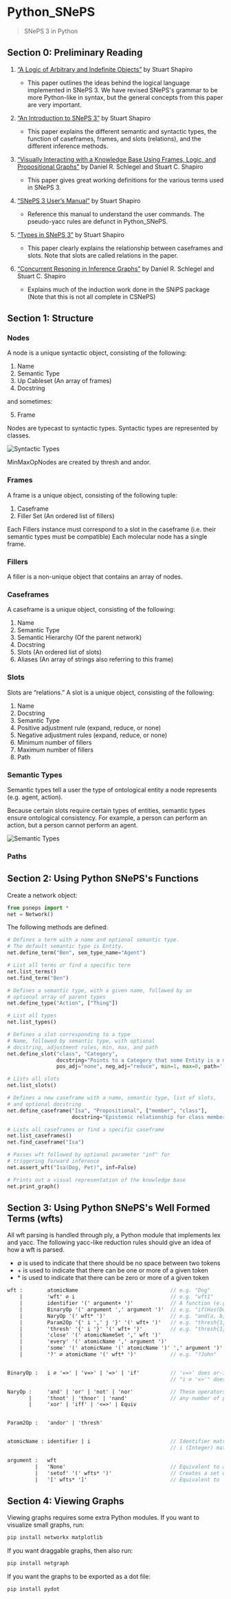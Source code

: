 # Python_SNePS
> SNePS 3 in Python

## Section 0: Preliminary Reading

1. [&ldquo;A Logic of Arbitrary and Indefinite Objects&rdquo;](https://www.aaai.org/Papers/KR/2004/KR04-059.pdf) by Stuart Shapiro
    * This paper outlines the ideas behind the logical language implemented in SNePS 3. We have revised SNePS's grammar to be more Python-like in syntax, but the general concepts from this paper are very important.

2. [&ldquo;An Introduction to SNePS 3&rdquo;](https://cse.buffalo.edu/~shapiro/Papers/sneps3intro.pdf) by Stuart Shapiro
    * This paper explains the different semantic and syntactic types, the function of caseframes, frames, and slots (relations), and the different inference methods.

3. [&ldquo;Visually Interacting with a Knowledge Base Using Frames, Logic, and Propositional Graphs&rdquo;](https://cse.buffalo.edu/~shapiro/Papers/schsha2011b.pdf) by Daniel R. Schlegel and Stuart C. Shapiro
    * This paper gives great working definitions for the various terms used in SNePS 3.

4. [&ldquo;SNePS 3 User&rsquo;s Manual&rdquo;](https://cse.buffalo.edu/sneps/Projects/sneps3manual.pdf) by Stuart Shapiro
    * Reference this manual to understand the user commands. The pseudo-yacc rules are defunct in Python_SNePS.

5. [&ldquo;Types in SNePS 3&rdquo;](https://cse.buffalo.edu/~shapiro/Talks/TypesInSneps3.pdf) by Stuart Shapiro
    * This paper clearly explains the relationship between caseframes and slots. Note that slots are called relations in the paper.

6. [&ldquo;Concurrent Resoning in Inference Graphs&rdquo;](https://cse.buffalo.edu/~shapiro/Papers/schsha13e.pdf) by Daniel R. Schlegel and Stuart C. Shapiro
    * Explains much of the induction work done in the SNiPS package (Note that this is not all complete in CSNePS)

## Section 1: Structure

### Nodes

A node is a unique syntactic object, consisting of the following:
1. Name
2. Semantic Type
3. Up Cableset (An array of frames)
4. Docstring

and sometimes:

5. Frame

Nodes are typecast to syntactic types. Syntactic types are represented by classes.

![Syntactic Types](https://raw.githubusercontent.com/acampbel-hamilton/Python_SNePS/master/assets/syntactic.svg)

MinMaxOpNodes are created by thresh and andor.

### Frames

A frame is a unique object, consisting of the following tuple:
1. Caseframe
2. Filler Set (An ordered list of fillers)

Each Fillers instance must correspond to a slot in the caseframe (i.e. their semantic types must be compatible)
Each molecular node has a single frame.

### Fillers

A filler is a non-unique object that contains an array of nodes.

### Caseframes

A caseframe is a unique object, consisting of the following:
1. Name
2. Semantic Type
3. Semantic Hierarchy (Of the parent network)
4. Docstring
5. Slots (An ordered list of slots)
6. Aliases (An array of strings also referring to this frame)

### Slots

Slots are &ldquo;relations.&rdquo; A slot is a unique object, consisting of the following:
1. Name
2. Docstring
3. Semantic Type
4. Positive adjustment rule (expand, reduce, or none)
5. Negative adjustment rules (expand, reduce, or none)
6. Minimum number of fillers
7. Maximum number of fillers
8. Path

### Semantic Types

Semantic types tell a user the type of ontological entity a node represents (e.g. agent, action).

Because certain slots require certain types of entities, semantic types ensure ontological consistency. For example, a person can perform an action, but a person cannot perform an agent.

![Semantic Types](https://raw.githubusercontent.com/acampbel-hamilton/Python_SNePS/master/assets/semantic.svg)

### Paths

## Section 2: Using Python SNePS's Functions

Create a network object:

```python
from psneps import *
net = Network()
```

The following methods are defined:

```python
# Defines a term with a name and optional semantic type.
# The default semantic type is Entity.
net.define_term("Ben", sem_type_name="Agent")

# List all terms or find a specific term
net.list_terms()
net.find_term("Ben")

# Defines a semantic type, with a given name, followed by an
# optional array of parent types
net.define_type("Action", ["Thing"])

# List all types
net.list_types()

# Defines a slot corresponding to a type
# Name, followed by semantic type, with optional
# docstring, adjustment rules, min, max, and path
net.define_slot("class", "Category",
                docstring="Points to a Category that some Entity is a member of.",
                pos_adj="none", neg_adj="reduce", min=1, max=0, path='')

# Lists all slots
net.list_slots()

# Defines a new caseframe with a name, semantic type, list of slots,
# and optional docstring
net.define_caseframe("Isa", "Propositional", ["member", "class"],
                     docstring="Epistemic relationship for class membership")

# Lists all caseframes or find a specific caseframe
net.list_caseframes()
net.find_caseframe("Isa")

# Passes wft followed by optional parameter "inf" for
# triggering forward inference
net.assert_wft("Isa(Dog, Pet)", inf=False)

# Prints out a visual representation of the knowledge base
net.print_graph()
```

## Section 3: Using Python SNePS's Well Formed Terms (wfts)

All wft parsing is handled through ply, a Python module that implements lex and yacc. The following yacc-like reduction rules should give an idea of how a wft is parsed.

* ∅ is used to indicate that there should be no space between two tokens  
* \+ is used to indicate that there can be one or more of a given token  
* \* is used to indicate that there can be zero or more of a given token

```yacc
wft :        atomicName                              // e.g. "Dog"
    |        'wft' ∅ i                               // e.g. "wft1"
    |        identifier '(' argument+ ')'            // A function (e.g. "Has(Dog, Bone)")
    |        BinaryOp '(' argument ',' argument ')'  // e.g. "if(Has(Dog, Bone), Happy(Dog))"
    |        NaryOp '(' wft* ')'                     // e.g. "and(a, b, c)"
    |        Param2Op '{' i ',' j '}' '(' wft+ ')'   // e.g. "thresh{1, 2}(a, b, c, d)"
    |        'thresh' '{' i '}' '(' wft+ ')'         // e.g. "thresh{1}(a, b, c)"
    |        'close' '(' atomicNameSet ',' wft ')'
    |        'every' '(' atomicName ',' argument ')'
    |        'some' '(' atomicName '(' atomicName ')' ',' argument ')'
    |        '?' ∅ atomicName '(' wft* ')'           // e.g. "?John"


BinaryOp :   i ∅ '=>' | 'v=>' | '=>' | 'if'          // 'v=>' does or-implication and
                                                     // "i ∅ '=>'" does and-implication (e.g. "5=>")

NaryOp :     'and' | 'or' | 'not' | 'nor'            // These operators, exclusively, can take
       |     'thnot' | 'thnor' | 'nand'              // any number of parameters
       |     'xor' | 'iff' | '<=>' | Equiv


Param2Op :   'andor' | 'thresh'


atomicName : identifier | i                          // Identifier matches r'[A-Za-z][A-Za-z0-9_]*'
                                                     // i (Integer) matches r'\d+'

argument :   wft
         |   'None'                                  // Equivalent to an empty set
         |   'setof' '(' wfts* ')'                   // Creates a set of filler nodes for a single slot
         |   '[' wfts* ']'                           // Equivalent to 'setof(wfts*)'

```

## Section 4: Viewing Graphs

Viewing graphs requires some extra Python modules. If you want to visualize small graphs, run:
```bash
pip install networkx matplotlib
```
If you want draggable graphs, then also run:
```bash
pip install netgraph
```
If you want the graphs to be exported as a dot file:
```bash
pip install pydot
```
